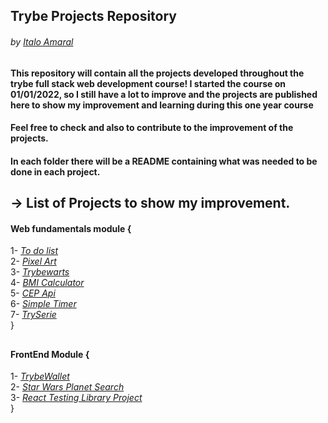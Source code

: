 ## Trybe Projects Repository
###### by _[Italo Amaral](https://www.linkedin.com/in/italo-rockenbach-594082132/)_

##

#### This repository will contain all the projects developed throughout the trybe full stack web development course! I started the course on 01/01/2022, so I still have a lot to improve and the projects are published here to show my improvement and learning during this one year course

#### Feel free to check and also to contribute to the improvement of the projects.

#### In each folder there will be a README containing what was needed to be done in each project.

##  -> List of Projects to show my improvement.
####  Web fundamentals module {
1- _[To do list](https://github.com/ItaloRAmaral/Trybe-Projects/tree/master/To-Do-List-Project)_ <br>
2- _[Pixel Art](https://github.com/ItaloRAmaral/Trybe-Projects/tree/master/Pixel-Art-Project)_<br>
3- _[Trybewarts](https://github.com/ItaloRAmaral/Trybe-Projects/tree/master/Trybewarts-Project)_ <br>
4- _[BMI Calculator](https://github.com/ItaloRAmaral/Trybe-Projects/tree/master/BMI-Calculator)_<br>
5- _[CEP Api](https://github.com/ItaloRAmaral/Trybe-Projects/tree/master/CEP-Api)_<br>
6- _[Simple Timer](https://github.com/ItaloRAmaral/Trybe-Projects/tree/master/Timer)_<br>
7- _[TrySerie](https://github.com/ItaloRAmaral/Trybe-Projects/tree/master/TrySerie)_<br>
}
##

#### FrontEnd Module {
1- _[TrybeWallet](https://github.com/ItaloRAmaral/Trybe-Wallet)_<br>
2- _[Star Wars Planet Search](https://github.com/ItaloRAmaral/Star-Wars-Planet-Search)_<br>
3- _[React Testing Library Project](https://github.com/ItaloRAmaral/React-Testing-Library)_<br>
}
